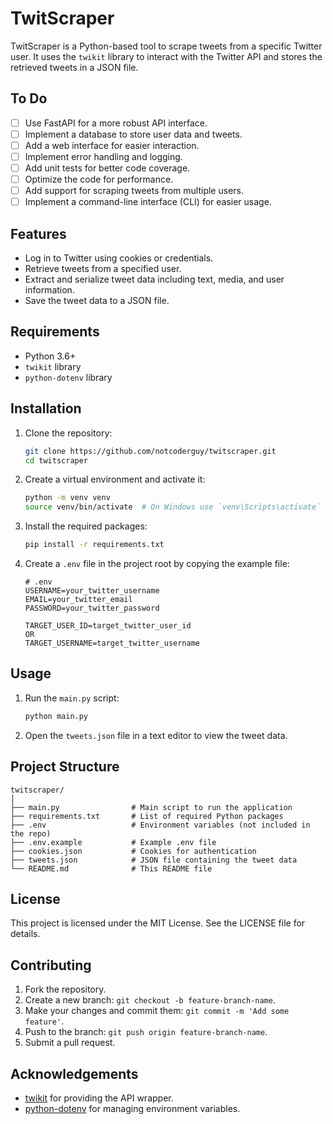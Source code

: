 # TwitScraper

TwitScraper is a Python-based tool to scrape tweets from a specific Twitter user. It uses the `twikit` library to interact with the Twitter API and stores the retrieved tweets in a JSON file.

## To Do

- [ ] Use FastAPI for a more robust API interface.
- [ ] Implement a database to store user data and tweets.
- [ ] Add a web interface for easier interaction.
- [ ] Implement error handling and logging.
- [ ] Add unit tests for better code coverage.
- [ ] Optimize the code for performance.
- [ ] Add support for scraping tweets from multiple users.
- [ ] Implement a command-line interface (CLI) for easier usage.

## Features

- Log in to Twitter using cookies or credentials.
- Retrieve tweets from a specified user.
- Extract and serialize tweet data including text, media, and user information.
- Save the tweet data to a JSON file.

## Requirements

- Python 3.6+
- `twikit` library
- `python-dotenv` library

## Installation

1. Clone the repository:

    ```bash
    git clone https://github.com/notcoderguy/twitscraper.git
    cd twitscraper
    ```

2. Create a virtual environment and activate it:

    ```bash
    python -m venv venv
    source venv/bin/activate  # On Windows use `venv\Scripts\activate`
    ```

3. Install the required packages:

    ```bash
    pip install -r requirements.txt
    ```

4. Create a `.env` file in the project root by copying the example file:

    ```file
    # .env
    USERNAME=your_twitter_username
    EMAIL=your_twitter_email
    PASSWORD=your_twitter_password
    
    TARGET_USER_ID=target_twitter_user_id
    OR
    TARGET_USERNAME=target_twitter_username
    ```

## Usage

1. Run the `main.py` script:

    ```bash
    python main.py
    ```

2. Open the `tweets.json` file in a text editor to view the tweet data.

## Project Structure

```
twitscraper/
│
├── main.py                # Main script to run the application
├── requirements.txt       # List of required Python packages
├── .env                   # Environment variables (not included in the repo)
├── .env.example           # Example .env file
├── cookies.json           # Cookies for authentication
├── tweets.json            # JSON file containing the tweet data
└── README.md              # This README file
```

## License

This project is licensed under the MIT License. See the LICENSE file for details.

## Contributing

1. Fork the repository.
2. Create a new branch: `git checkout -b feature-branch-name`.
3. Make your changes and commit them: `git commit -m 'Add some feature'`.
4. Push to the branch: `git push origin feature-branch-name`.
5. Submit a pull request.

## Acknowledgements

- [twikit](https://github.com/yourusername/twikit) for providing the API wrapper.
- [python-dotenv](https://github.com/theskumar/python-dotenv) for managing environment variables.
